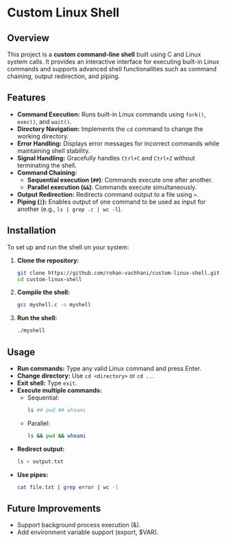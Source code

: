 # Custom Linux Shell  

## Overview  
This project is a **custom command-line shell** built using C and Linux system calls. It provides an interactive interface for executing built-in Linux commands and supports advanced shell functionalities such as command chaining, output redirection, and piping.  

## Features  
- **Command Execution:** Runs built-in Linux commands using `fork()`, `exec()`, and `wait()`.  
- **Directory Navigation:** Implements the `cd` command to change the working directory.  
- **Error Handling:** Displays error messages for incorrect commands while maintaining shell stability.  
- **Signal Handling:** Gracefully handles `Ctrl+C` and `Ctrl+Z` without terminating the shell.  
- **Command Chaining:**  
  - **Sequential execution (`##`)**: Commands execute one after another.  
  - **Parallel execution (`&&`)**: Commands execute simultaneously.  
- **Output Redirection:** Redirects command output to a file using `>`.  
- **Piping (`|`):** Enables output of one command to be used as input for another (e.g., `ls | grep .c | wc -l`).  

## Installation  
To set up and run the shell on your system:  

1. **Clone the repository:**  
   ```bash
   git clone https://github.com/rohan-vachhani/custom-linux-shell.git  
   cd custom-linux-shell  
2. **Compile the shell:**
    ```bash
    gcc myshell.c -o myshell  
3. **Run the shell:**
    ```bash
    ./myshell  

## Usage
- **Run commands:** Type any valid Linux command and press Enter.
- **Change directory:** Use `cd <directory>` or `cd ..`.
- **Exit shell:** Type `exit`.
- **Execute multiple commands:**
  - Sequential:
    ```bash
    ls ## pwd ## whoami
  - Parallel:
    ```bash
    ls && pwd && whoami
- **Redirect output:**
  ```bash
  ls > output.txt
- **Use pipes:**
  ```bash
  cat file.txt | grep error | wc -l
  
## Future Improvements
- Support background process execution (&).
- Add environment variable support (export, $VAR).

